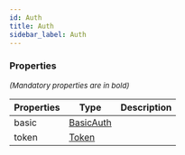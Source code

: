 ```yaml
---
id: Auth
title: Auth
sidebar_label: Auth
---
```




### Properties

<font size="2"><i>(Mandatory properties are in bold)</i></font>

| Properties | Type | Description |
| --------- | ---- | ----------- |
| basic | [BasicAuth](/framework-api/interfaces/BasicAuth.md) |  |
| token | [Token](/framework-api/types/Token.md) |  |

